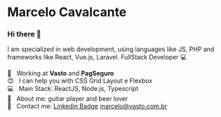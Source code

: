# Marcelo Cavalcante

### Hi there 👋

I am specialized in web development, using languages like JS, PHP and frameworks like React, Vue.js, Laravel.
FullStack Developer :computer:

 :rocket:  &nbsp; Working at **Vasto** and **PagSeguro**
 <br/> :blush: &nbsp; I can help you with CSS Grid Layout e Flexbox
 <br/> :computer: &nbsp; Main Stack: ReactJS, Node.js, Typescript
 <br/> 💬  &nbsp; About me: guitar player and beer lover
 <br/> :email: &nbsp; Contact me: [Linkedin Badge](https://www.linkedin.com/in/cavalcantemarcelo/)
[marcelo@vasto.com.br](mailto:marcelo@vasto.com.br)
